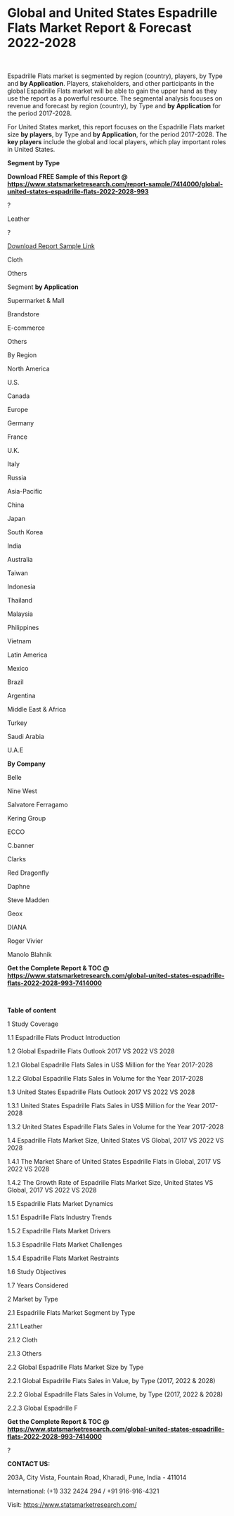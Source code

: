 <h1>Global and United States Espadrille Flats Market Report & Forecast 2022-2028</h1><br/><p>Espadrille Flats market is segmented by region (country), players, by Type and <strong>by Application</strong>. Players, stakeholders, and other participants in the global Espadrille Flats market will be able to gain the upper hand as they use the report as a powerful resource. The segmental analysis focuses on revenue and forecast by region (country), by Type and <strong>by Application</strong> for the period 2017-2028.</p>
 
 
 
 <p>For United States market, this report focuses on the Espadrille Flats market size <strong>by players</strong>, by Type and <strong>by Application</strong>, for the period 2017-2028. The <strong>key players</strong> include the global and local players, which play important roles in United States.</p>
 
 
 
 <p><strong>Segment by Type</strong></p>
 
 
 
 <div><b>Download FREE Sample of this Report @ <a href="https://www.statsmarketresearch.com/download-free-sample/7414000/global-united-states-espadrille-flats-2022-2028-993">https://www.statsmarketresearch.com/report-sample/7414000/global-united-states-espadrille-flats-2022-2028-993</a></b></div>
 
 
 
 <p>? </p>
 
 
 
 <p>Leather</p>
 
 
 
 <p>? </p>
 
 
 
 <p><a href="https://www.statsmarketresearch.com/download-free-sample/7414000/global-united-states-espadrille-flats-2022-2028-993">Download Report Sample Link</a></p>
 
 
 
 <p>Cloth</p>
 
 
 
 <p>Others</p>
 
 
 
 <p>Segment <strong>by Application</strong></p>
 
 
 
 <p>Supermarket & Mall</p>
 
 
 
 <p>Brandstore</p>
 
 
 
 <p>E-commerce</p>
 
 
 
 <p>Others</p>
 
 
 
 <p>By Region</p>
 
 
 
 <p>North America</p>
 
 
 
 <p>U.S.</p>
 
 
 
 <p>Canada</p>
 
 
 
 <p>Europe</p>
 
 
 
 <p>Germany</p>
 
 
 
 <p>France</p>
 
 
 
 <p>U.K.</p>
 
 
 
 <p>Italy</p>
 
 
 
 <p>Russia</p>
 
 
 
 <p>Asia-Pacific</p>
 
 
 
 <p>China</p>
 
 
 
 <p>Japan</p>
 
 
 
 <p>South Korea</p>
 
 
 
 <p>India</p>
 
 
 
 <p>Australia</p>
 
 
 
 <p>Taiwan</p>
 
 
 
 <p>Indonesia</p>
 
 
 
 <p>Thailand</p>
 
 
 
 <p>Malaysia</p>
 
 
 
 <p>Philippines</p>
 
 
 
 <p>Vietnam</p>
 
 
 
 <p>Latin America</p>
 
 
 
 <p>Mexico</p>
 
 
 
 <p>Brazil</p>
 
 
 
 <p>Argentina</p>
 
 
 
 <p>Middle East & Africa</p>
 
 
 
 <p>Turkey</p>
 
 
 
 <p>Saudi Arabia</p>
 
 
 
 <p>U.A.E</p>
 
 
 
 <p><strong>By Company</strong></p>
 
 
 
 <p>Belle</p>
 
 
 
 <p>Nine West</p>
 
 
 
 <p>Salvatore Ferragamo</p>
 
 
 
 <p>Kering Group</p>
 
 
 
 <p>ECCO</p>
 
 
 
 <p>C.banner</p>
 
 
 
 <p>Clarks</p>
 
 
 
 <p>Red Dragonfly</p>
 
 
 
 <p>Daphne</p>
 
 
 
 <p>Steve Madden</p>
 
 
 
 <p>Geox</p>
 
 
 
 <p>DIANA</p>
 
 
 
 <p>Roger Vivier</p>
 
 
 
 <p>Manolo Blahnik</p>
 
 
 
 <div><b>Get the Complete Report & TOC @ <a href="https://www.statsmarketresearch.com/global-united-states-espadrille-flats-2022-2028-993-7414000">https://www.statsmarketresearch.com/global-united-states-espadrille-flats-2022-2028-993-7414000</a></b></div>
 
 
 
 <p><br />
 
 <b>Table of content</b></p>
 
 
 
 <p>1 Study Coverage<br />
 
 1.1 Espadrille Flats Product Introduction<br />
 
 1.2 Global Espadrille Flats Outlook 2017 VS 2022 VS 2028<br />
 
 1.2.1 Global Espadrille Flats Sales in US$ Million for the Year 2017-2028<br />
 
 1.2.2 Global Espadrille Flats Sales in Volume for the Year 2017-2028<br />
 
 1.3 United States Espadrille Flats Outlook 2017 VS 2022 VS 2028<br />
 
 1.3.1 United States Espadrille Flats Sales in US$ Million for the Year 2017-2028<br />
 
 1.3.2 United States Espadrille Flats Sales in Volume for the Year 2017-2028<br />
 
 1.4 Espadrille Flats Market Size, United States VS Global, 2017 VS 2022 VS 2028<br />
 
 1.4.1 The Market Share of United States Espadrille Flats in Global, 2017 VS 2022 VS 2028<br />
 
 1.4.2 The Growth Rate of Espadrille Flats Market Size, United States VS Global, 2017 VS 2022 VS 2028<br />
 
 1.5 Espadrille Flats Market Dynamics<br />
 
 1.5.1 Espadrille Flats Industry Trends<br />
 
 1.5.2 Espadrille Flats Market Drivers<br />
 
 1.5.3 Espadrille Flats Market Challenges<br />
 
 1.5.4 Espadrille Flats Market Restraints<br />
 
 1.6 Study Objectives<br />
 
 1.7 Years Considered<br />
 
 2 Market by Type<br />
 
 2.1 Espadrille Flats Market Segment by Type<br />
 
 2.1.1 Leather<br />
 
 2.1.2 Cloth<br />
 
 2.1.3 Others<br />
 
 2.2 Global Espadrille Flats Market Size by Type<br />
 
 2.2.1 Global Espadrille Flats Sales in Value, by Type (2017, 2022 & 2028)<br />
 
 2.2.2 Global Espadrille Flats Sales in Volume, by Type (2017, 2022 & 2028)<br />
 
 2.2.3 Global Espadrille F</p>
 
 
 
 <div><b>Get the Complete Report & TOC @ <a href="https://www.statsmarketresearch.com/global-united-states-espadrille-flats-2022-2028-993-7414000">https://www.statsmarketresearch.com/global-united-states-espadrille-flats-2022-2028-993-7414000</a></b></div>
 
 
 
 <p>? </p>
 
 
 
 <p><b>CONTACT US:</b><br />
 
 203A, City Vista, Fountain Road, Kharadi, Pune, India - 411014<br />
 
 International: (+1) 332 2424 294 / +91 916-916-4321<br />
 
 Visit: <a href="https://www.statsmarketresearch.com/">https://www.statsmarketresearch.com/</a></p>